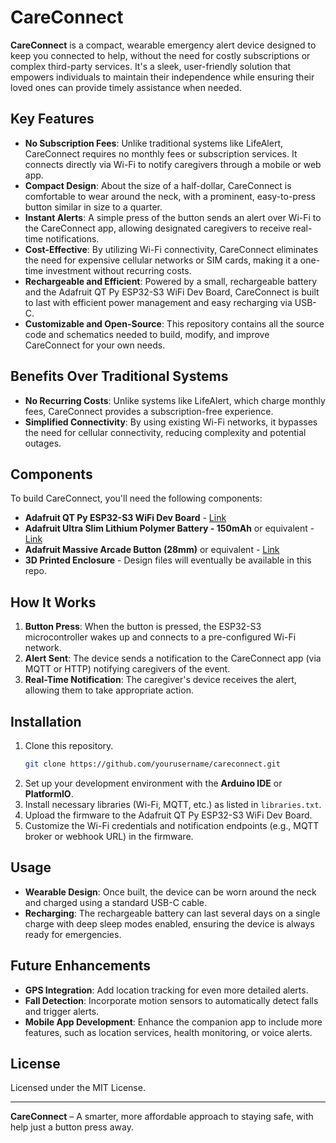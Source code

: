 
# CareConnect

**CareConnect** is a compact, wearable emergency alert device designed to keep you connected to help, without the need for costly subscriptions or complex third-party services. It's a sleek, user-friendly solution that empowers individuals to maintain their independence while ensuring their loved ones can provide timely assistance when needed.

## Key Features

- **No Subscription Fees**: Unlike traditional systems like LifeAlert, CareConnect requires no monthly fees or subscription services. It connects directly via Wi-Fi to notify caregivers through a mobile or web app.
- **Compact Design**: About the size of a half-dollar, CareConnect is comfortable to wear around the neck, with a prominent, easy-to-press button similar in size to a quarter.
- **Instant Alerts**: A simple press of the button sends an alert over Wi-Fi to the CareConnect app, allowing designated caregivers to receive real-time notifications.
- **Cost-Effective**: By utilizing Wi-Fi connectivity, CareConnect eliminates the need for expensive cellular networks or SIM cards, making it a one-time investment without recurring costs.
- **Rechargeable and Efficient**: Powered by a small, rechargeable battery and the Adafruit QT Py ESP32-S3 WiFi Dev Board, CareConnect is built to last with efficient power management and easy recharging via USB-C.
- **Customizable and Open-Source**: This repository contains all the source code and schematics needed to build, modify, and improve CareConnect for your own needs.

## Benefits Over Traditional Systems

- **No Recurring Costs**: Unlike systems like LifeAlert, which charge monthly fees, CareConnect provides a subscription-free experience.
- **Simplified Connectivity**: By using existing Wi-Fi networks, it bypasses the need for cellular connectivity, reducing complexity and potential outages.

## Components

To build CareConnect, you'll need the following components:
- **Adafruit QT Py ESP32-S3 WiFi Dev Board** - [Link](https://www.adafruit.com/product/5540)
- **Adafruit Ultra Slim Lithium Polymer Battery - 150mAh** or equivalent - [Link](https://www.adafruit.com/product/1317)
- **Adafruit Massive Arcade Button (28mm)** or equivalent - [Link](https://www.adafruit.com/product/1185)
- **3D Printed Enclosure** - Design files will eventually be available in this repo.

## How It Works

1. **Button Press**: When the button is pressed, the ESP32-S3 microcontroller wakes up and connects to a pre-configured Wi-Fi network.
2. **Alert Sent**: The device sends a notification to the CareConnect app (via MQTT or HTTP) notifying caregivers of the event.
3. **Real-Time Notification**: The caregiver's device receives the alert, allowing them to take appropriate action.

## Installation

1. Clone this repository.
   ```bash
   git clone https://github.com/yourusername/careconnect.git
   ```
2. Set up your development environment with the **Arduino IDE** or **PlatformIO**.
3. Install necessary libraries (Wi-Fi, MQTT, etc.) as listed in `libraries.txt`.
4. Upload the firmware to the Adafruit QT Py ESP32-S3 WiFi Dev Board.
5. Customize the Wi-Fi credentials and notification endpoints (e.g., MQTT broker or webhook URL) in the firmware.

## Usage

- **Wearable Design**: Once built, the device can be worn around the neck and charged using a standard USB-C cable.
- **Recharging**: The rechargeable battery can last several days on a single charge with deep sleep modes enabled, ensuring the device is always ready for emergencies.

## Future Enhancements

- **GPS Integration**: Add location tracking for even more detailed alerts.
- **Fall Detection**: Incorporate motion sensors to automatically detect falls and trigger alerts.
- **Mobile App Development**: Enhance the companion app to include more features, such as location services, health monitoring, or voice alerts.

## License

Licensed under the MIT License.

---

**CareConnect** – A smarter, more affordable approach to staying safe, with help just a button press away.
